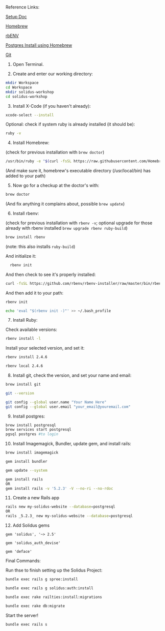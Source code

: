 Reference Links:

[Setup Doc](https://github.com/sb2nov/mac-setup)

[Homebrew](http://brew.sh/)

[rbENV](https://github.com/rbenv/rbenv)

[Postgres Install using Homebrew](https://wiki.postgresql.org/wiki/Homebrew)

[Git](https://sourabhbajaj.com/mac-setup/Git/)

1. Open Terminal.

2. Create and enter our working directory:

```bash
mkdir Workspace
cd Workspace
mkdir solidus-workshop
cd solidus-workshop
```

3. Install X-Code (if you haven't already):

```bash
xcode-select --install
```

Optional: check if system ruby is already installed (it should be):
```bash
ruby -v
```

4. Install Homebrew:

(check for previous installation with `brew doctor`)

```bash
/usr/bin/ruby -e "$(curl -fsSL https://raw.githubusercontent.com/Homebrew/install/master/install)"
```
(And make sure it, homebrew's executable directory (/usr/local/bin) has added to your path)

5. Now go for a checkup at the doctor's with:
```bash
brew doctor
```
(And fix anything it complains about, possible `brew update`)

6. Install rbenv:

(check for previous installation with `rbenv -v`; optional upgrade for those already with rbenv installed `brew upgrade rbenv ruby-build`)

```bash
brew install rbenv
```

(note: this also installs `ruby-build`)

And initialize it:

```bash
  rbenv init
```

And then check to see it's properly installed:
```bash
curl -fsSL https://github.com/rbenv/rbenv-installer/raw/master/bin/rbenv-doctor | bash
```
And then add it to your path:

```bash
rbenv init

echo 'eval "$(rbenv init -)"' >> ~/.bash_profile
```

7. Install Ruby:

Check available versions:
```bash
rbenv install -l
```

Install your selected version, and set it:

```bash
rbenv install 2.4.6

rbenv local 2.4.6
```

8. Install git, check the version, and set your name and email:

```bash
brew install git

git --version

git config --global user.name "Your Name Here"
git config --global user.email "your_email@youremail.com"
```

9. Install postgres:

```bash
brew install postgresql
brew services start postgresql
pgsql postgres #to login
```

10. Install Imagemagick, Bundler, update gem, and install rails:

```bash
brew install imagemagick

gem install bundler

gem update --system

gem install rails
OR
gem install rails -v '5.2.3' -V --no-ri --no-rdoc
```

11. Create a new Rails app

```bash
rails new my-solidus-website --database=postgresql
OR
rails _5.2.3_ new my-solidus-website --database=postgresql
```

12. Add Solidus gems

```
gem 'solidus', '~> 2.5'

gem 'solidus_auth_devise'

gem 'deface'
```

Final Commands:

Run thse to finish setting up the Solidus Project:

```bash
bundle exec rails g spree:install

bundle exec rails g solidus:auth:install

bundle exec rake railties:install:migrations

bundle exec rake db:migrate
```

Start the server!

`bundle exec rails s`

